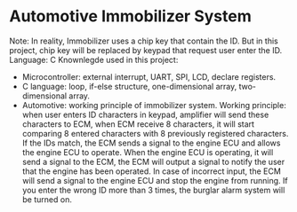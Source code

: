 # Automotive Immobilizer System
Note: In reality, Immobilizer uses a chip key that contain the ID. But in this project, chip key will be replaced by keypad that request user enter the ID.
Language: C
Knownlegde used in this project: 
  - Microcontroller: external interrupt, UART, SPI, LCD, declare registers. 
  - C language: loop, if-else structure, one-dimensional array, two-dimensional array.
  - Automotive: working principle of immobilizer system.
Working principle: when user enters ID characters in keypad, amplifier will send these characters to ECM, when ECM receive 8 characters, it will start comparing 8 entered characters with 8 previously registered characters. If the IDs match, the ECM sends a signal to the engine ECU and allows the engine ECU to operate. When the engine ECU is operating, it will send a signal to the ECM, the ECM will output a signal to notify the user that the engine has been operated. In case of incorrect input, the ECM will send a signal to the engine ECU and stop the engine from running. If you enter the wrong ID more than 3 times, the burglar alarm system will be turned on.
  
